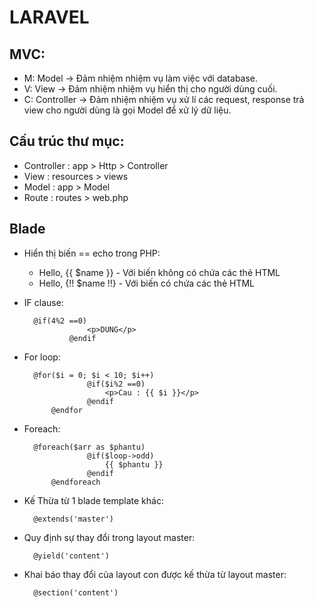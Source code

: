 # LARAVEL

## MVC:
* M: Model -> Đảm nhiệm nhiệm vụ làm việc với database.
* V: View -> Đảm nhiệm nhiệm vụ hiển thị cho người dùng cuối.
* C: Controller -> Đảm nhiệm nhiệm vụ xử lí các request, response trả view cho người dùng là gọi Model để xử lý dữ liệu.
## Cấu trúc thư mục:
* Controller : app > Http > Controller
* View : resources > views 
* Model : app > Model
* Route : routes > web.php

## Blade
* Hiển thị biến == echo trong PHP:
	- Hello, {{  $name }}	- Với biến không có chứa các thẻ HTML
	- Hello, {!! $name !!}	- Với biến có chứa các thẻ HTML
* IF clause:

		@if(4%2 ==0)
        			<p>DUNG</p>
        		@endif
* For loop:

		@for($i = 0; $i < 10; $i++)
        			@if($i%2 ==0)
        				<p>Cau : {{ $i }}</p>
        			@endif
    		@endfor
* Foreach:

		@foreach($arr as $phantu)
        			@if($loop->odd)
        				{{ $phantu }}
        			@endif
    		@endforeach

* Kế Thừa từ 1 blade template khác:

		@extends('master')

* Quy định sự thay đổi trong layout master:

		@yield('content')
	
* Khai báo thay đổi của layout con được kế thừa từ layout master:

		@section('content')
